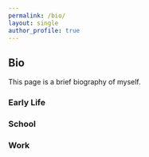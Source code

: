 ```yaml
---
permalink: /bio/
layout: single
author_profile: true
---
```


## Bio 

This page is a brief biography of myself.

### Early Life

### School

### Work
